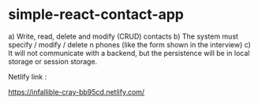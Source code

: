 # simple-react-contact-app
a) Write, read, delete and modify (CRUD) contacts  b) The system must specify / modify / delete n phones (like the form shown in the interview)  c) It will not communicate with a backend, but the persistence will be in local storage or session storage.

Netlify link :

https://infallible-cray-bb95cd.netlify.com/
